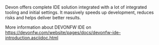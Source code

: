 Devon offers complete IDE solution integrated with a lot​ of integrated tooling and initial settings​. 
It massively speeds up development, reduces risks and helps deliver better results.

More information about DEVONFW IDE on https://devonfw.com/website/pages/docs/devonfw-ide-introduction.asciidoc.html
